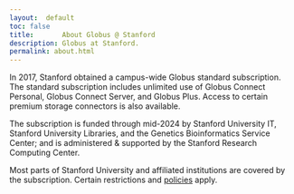 ```yaml
---
layout:  default
toc: false
title:       About Globus @ Stanford
description: Globus at Stanford.
permalink: about.html
---
```



<p>In 2017, Stanford obtained a campus-wide Globus standard subscription.  The
standard subscription includes unlimited use of Globus Connect Personal, Globus
Connect Server, and Globus Plus.  Access to certain premium storage connectors
is also available.</p>

<p>The subscription is funded through mid-2024 by Stanford University IT,
Stanford University Libraries, and the Genetics Bioinformatics Service Center;
and is administered &amp; supported by the Stanford Research Computing
Center.</p>

<p>Most parts of Stanford University and affiliated institutions are covered by
the subscription.  Certain restrictions and <a href="/policies.html" title="Globus @ Stanford policies">policies</a> apply.</p>

